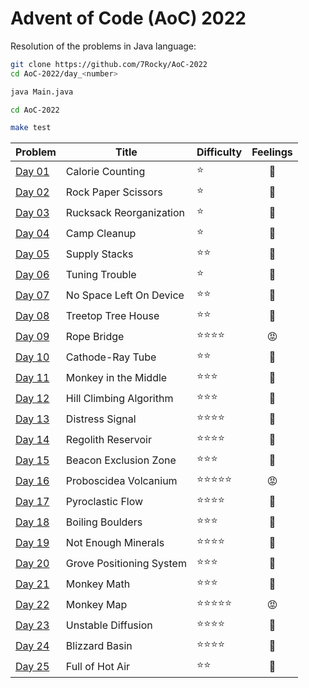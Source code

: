 # Advent of Code (AoC) 2022

Resolution of the problems in Java language:

```bash
git clone https://github.com/7Rocky/AoC-2022
cd AoC-2022/day_<number>

java Main.java
```

```bash
cd AoC-2022

make test
```

| Problem          | Title                    | Difficulty                     | Feelings         |
| ---------------- | ------------------------ | ------------------------------ |:----------------:|
| [Day 01](day_01) | Calorie Counting         | :star:                         | :shrug:          |
| [Day 02](day_02) | Rock Paper Scissors      | :star:                         | :shrug:          |
| [Day 03](day_03) | Rucksack Reorganization  | :star:                         | :raised_eyebrow: |
| [Day 04](day_04) | Camp Cleanup             | :star:                         | :thinking:       |
| [Day 05](day_05) | Supply Stacks            | :star::star:                   | :star_struck:    |
| [Day 06](day_06) | Tuning Trouble           | :star:                         | :shrug:          |
| [Day 07](day_07) | No Space Left On Device  | :star::star:                   | :blue_heart:     |
| [Day 08](day_08) | Treetop Tree House       | :star::star:                   | :thinking:       |
| [Day 09](day_09) | Rope Bridge              | :star::star::star::star:       | :rage:           |
| [Day 10](day_10) | Cathode-Ray Tube         | :star::star:                   | :raised_eyebrow: |
| [Day 11](day_11) | Monkey in the Middle     | :star::star::star:             | :thinking:       |
| [Day 12](day_12) | Hill Climbing Algorithm  | :star::star::star:             | :blue_heart:     |
| [Day 13](day_13) | Distress Signal          | :star::star::star::star:       | :blue_heart:     |
| [Day 14](day_14) | Regolith Reservoir       | :star::star::star::star:       | :star_struck:    |
| [Day 15](day_15) | Beacon Exclusion Zone    | :star::star::star:             | :star_struck:    |
| [Day 16](day_16) | Proboscidea Volcanium    | :star::star::star::star::star: | :rage:           |
| [Day 17](day_17) | Pyroclastic Flow         | :star::star::star::star:       | :star_struck:    |
| [Day 18](day_18) | Boiling Boulders         | :star::star::star:             | :thinking:       |
| [Day 19](day_19) | Not Enough Minerals      | :star::star::star::star:       | :thinking:       |
| [Day 20](day_20) | Grove Positioning System | :star::star::star:             | :star_struck:    |
| [Day 21](day_21) | Monkey Math              | :star::star::star:             | :blue_heart:     |
| [Day 22](day_22) | Monkey Map               | :star::star::star::star::star: | :rage:           |
| [Day 23](day_23) | Unstable Diffusion       | :star::star::star::star:       | :star_struck:    |
| [Day 24](day_24) | Blizzard Basin           | :star::star::star::star:       | :thinking:       |
| [Day 25](day_25) | Full of Hot Air          | :star::star:                   | :blue_heart:     |
